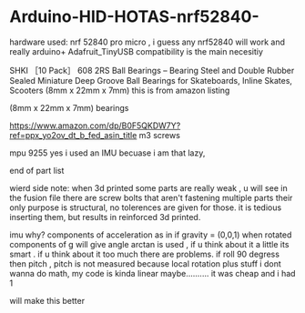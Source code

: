 # Arduino-HID-HOTAS-nrf52840-


hardware used:
nrf 52840 pro micro ,        i guess any nrf52840 will work and really arduino+ Adafruit_TinyUSB compatibility is the main necesitiy


SHKI ［10 Pack］ 608 2RS Ball Bearings – Bearing Steel and Double Rubber Sealed Miniature Deep Groove Ball Bearings for Skateboards, Inline Skates, Scooters (8mm x 22mm x 7mm) this is from amazon listing

(8mm x 22mm x 7mm) bearings



https://www.amazon.com/dp/B0F5QKDW7Y?ref=ppx_yo2ov_dt_b_fed_asin_title 
m3 screws 

mpu 9255   yes i used an IMU becuase i am that lazy, 

end of part list

wierd side note:
when 3d printed some parts are really weak , u will see in the fusion file there are screw bolts that aren't fastening multiple parts their only purpose is structural, no tolerences are given for those. it is tedious inserting them, but results in reinforced 3d printed.

imu why?   components of acceleration as in if gravity =  (0,0,1) when rotated components of g will give angle arctan is used , if u think about it a little its smart . if u think about it too much there are problems. 
if roll 90 degress then pitch , pitch is not measured because local rotation plus stuff i dont wanna do math, my code is kinda linear maybe..........
it was cheap and i had 1

will make this better 
